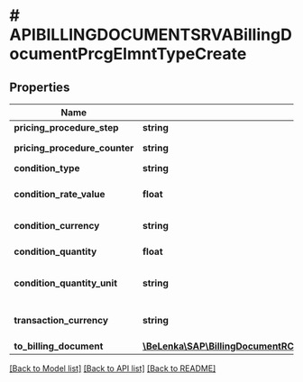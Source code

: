 # # APIBILLINGDOCUMENTSRVABillingDocumentPrcgElmntTypeCreate

## Properties

Name | Type | Description | Notes
------------ | ------------- | ------------- | -------------
**pricing_procedure_step** | **string** |  |
**pricing_procedure_counter** | **string** | Condition Counter |
**condition_type** | **string** |  | [optional]
**condition_rate_value** | **float** | Condition Amount or Percentage | [optional]
**condition_currency** | **string** | Currency Key | [optional]
**condition_quantity** | **float** | Condition Pricing Unit | [optional]
**condition_quantity_unit** | **string** | Condition Unit in the Document | [optional]
**transaction_currency** | **string** | SD Document Currency | [optional]
**to_billing_document** | [**\BeLenka\SAP\BillingDocumentRCG2\Model\APIBILLINGDOCUMENTSRVABillingDocumentTypeCreate**](APIBILLINGDOCUMENTSRVABillingDocumentTypeCreate.md) |  | [optional]

[[Back to Model list]](../../README.md#models) [[Back to API list]](../../README.md#endpoints) [[Back to README]](../../README.md)
